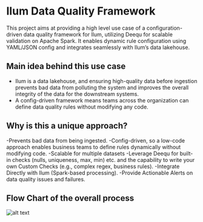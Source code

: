 # Ilum Data Quality Framework
This project aims at providing a high level use case of a configuration-driven data quality framework for Ilum, utilizing Deequ for scalable validation on Apache Spark. It enables dynamic rule configuration using YAML/JSON config and integrates seamlessly with Ilum’s data lakehouse.

## Main idea behind this use case
- Ilum is a data lakehouse, and ensuring high-quality data before ingestion prevents bad data from polluting the system and improves the overall integrity of the data for the downstream systems.
- A config-driven framework means teams across the organization can define data quality rules without modifying any code.

## Why is this a unique approach?
-Prevents bad data from being ingested.
-Config-driven, so a low-code approach enables business teams to define rules dynamically without modifying code.
-Scalable for multiple datasets
-Leverage Deequ for built-in checks (nulls, uniqueness, max, min) etc. and the capability to write your own Custom Checks (e.g., complex regex, business rules).
-Integrate Directly with Ilum (Spark-based processing).
-Provide Actionable Alerts on data quality issues and failures.

## Flow Chart of the overall process
![alt text](img/p2.jpg)
